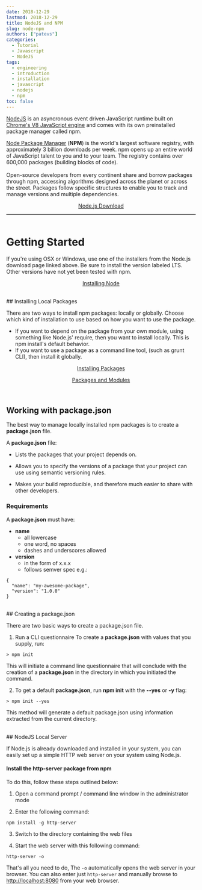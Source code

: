```yaml
---
date: 2018-12-29
lastmod: 2018-12-29
title: NodeJS and NPM
slug: node-npm
authors: ["patevs"]
categories:
  - Tutorial
  - Javascript
  - NodeJS
tags:
  - engineering
  - introduction
  - installation
  - javascript
  - nodejs
  - npm
toc: false
---
```


<div style="border-bottom:1px solid black;">
<p>
<a href="https://nodejs.org/en/">NodeJS</a> is an asyncronous event driven JavaScript runtime built on <a href="https://v8.dev/">Chrome's V8 JavaScript engine</a> and comes with its own preinstalled package manager called npm.<br>

<a href="https://www.npmjs.com/">Node Package Manager</a> (<strong>NPM</strong>) is the world's largest software registry, with approximately 3 billion downloads per week. npm opens up an entire world of JavaScript talent to you and to your team. The registry contains over 600,000 packages (building blocks of code).<br> 
<br>
Open-source developers from every continent share and borrow packages through npm, accessing algorithms designed across the planet or across the street. Packages follow specific structures to enable you to track and manage versions and multiple dependencies.
</p>
<p style="text-align:center"><a href="https://nodejs.org/en/download/">Node.js Download</a></p>
</div>
<br>

# Getting Started

If you're using OSX or Windows, use one of the installers from the Node.js download page linked above. Be sure to install the version labeled LTS. Other versions have not yet been tested with npm.

<p style="text-align:center"><a href="https://docs.npmjs.com/getting-started/installing-node">Installing Node</a></p>

<br>
## Installing Local Packages

There are two ways to install npm packages: locally or globally. Choose which kind of installation to use based on how you want to use the package.

* If you want to depend on the package from your own module, using something like Node.js' require, then you want to install locally. This is npm install's default behavior.
* If you want to use a package as a command line tool, (such as grunt CLI), then install it globally.

<p style="text-align:center"><a href="https://docs.npmjs.com/getting-started/installing-npm-packages-locally">Installing Packages</a></p>
<p style="text-align:center"><a href="https://docs.npmjs.com/getting-started/packages">Packages and Modules</a></p>

<br>

## Working with package.json

The best way to manage locally installed npm packages is to create a **package.json** file.

A **package.json** file:

* Lists the packages that your project depends on.

* Allows you to specify the versions of a package that your project can use using semantic versioning rules.

* Makes your build reproducible, and therefore much easier to share with other developers.

### Requirements

A **package.json** must have:

* **name**
	* all lowercase
	* one word, no spaces
	* dashes and underscores allowed
* **version**
	* in the form of x.x.x
	* follows semver spec e.g.:

```
{
  "name": "my-awesome-package",
  "version": "1.0.0"
}
```

<br>
## Creating a package.json

There are two basic ways to create a package.json file.

1. Run a CLI questionnaire
To create a **package.json** with values that you supply, run:
```
> npm init
```
This will initiate a command line questionnaire that will conclude with the creation of a **package.json** in the directory in which you initiated the command.

2. To get a default **package.json**, run **npm init** with the **--yes** or **-y** flag:
```
> npm init --yes
```
This method will generate a default package.json using information extracted from the current directory.
<br>

<br>
## NodeJS Local Server

If Node.js is already downloaded and installed in your system, you can easily set up a simple HTTP web server on your system using Node.js.
<br>
#### Install the http-server package from npm

To do this, follow these steps outlined below:

1. Open a command prompt / command line window in the administrator mode

2. Enter the following command:
```
npm install -g http-server
```

3. Switch to the directory containing the web files

4. Start the web server with this following command:
```
http-server -o
```


That's all you need to do, The ```-o``` automatically opens the web server in your browser. You can also enter just ```http-server``` and manually browse to <a href="http://localhost:8080" target="_blank">http://localhost:8080</a> from your web browser.
<br>
<br>